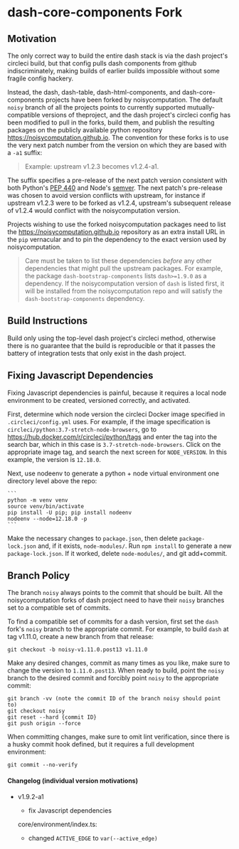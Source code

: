 # dash-core-components Fork

## Motivation

The only correct way to build the entire dash stack is via the
dash project's circleci build, but that config pulls dash components
from github indiscriminately, making builds of earlier builds impossible
without some fragile config hackery.

Instead, the dash, dash-table, dash-html-components, and dash-core-components
projects have been forked by noisycomputation. The default `noisy` branch of
all the projects points to currently supported mutually-compatible versions
of theproject, and the dash project's circleci config has been modified
to pull in the forks, build them, and publish the resulting packages on
the publicly available python repository <https://noisycomputation.github.io>.
The convention for these forks is to use the very next patch number from
the version on which they are based with a `-a1` suffix:

> Example: upstream v1.2.3 becomes v1.2.4-a1.

The suffix specifies a pre-release of the next patch version consistent with both
Python's [PEP 440](https://www.python.org/dev/peps/pep-0440/#id28) and
Node's [semver](https://github.com/semver/semver/blob/master/semver.md).
The next patch's pre-release was chosen to avoid version conflicts with
upstream, for instance if upstream v1.2.3 were to be forked as v1.2.4,
upstream's subsequent release of v1.2.4 would conflict with the noisycomputation
version.

Projects wishing to use the forked noisycomputation packages need to list the
<https://noisycomputation.github.io>  repository as an extra install URL in
the `pip` vernacular and to pin the dependency to the exact version used by
noisycomputation.

> Care must be taken to list these dependencies *before* any
> other dependencies that might pull the upstream packages. For example, the
> package `dash-bootstrap-components` lists `dash>=1.9.0` as a dependency.
> If the noisycomputation version of `dash` is listed first, it will be
> installed from the noisycomputation repo and will satisfy the
> `dash-bootstrap-components` dependency.

## Build Instructions

Build only using the top-level dash project's circleci method, otherwise
there is no guarantee that the build is reproducible or that it passes the
battery of integration tests that only exist in the dash project.

## Fixing Javascript Dependencies

Fixing Javascript dependencies is painful, because it requires a local
node environment to be created, versioned correctly, and activated.

First, determine which node version the circleci Docker image specified
in `.circleci/config.yml` uses. For example, if the image specification
is `circleci/python:3.7-stretch-node-browsers`, go to
<https://hub.docker.com/r/circleci/python/tags> and enter the tag into
the search bar, which in this case is `3.7-stretch-node-browsers`. Click
on the appropriate image tag, and search the next screen for `NODE_VERSION`.
In this example, the version is `12.18.0`.

Next, use nodeenv to generate a python + node virtual environment one
directory level above the repo:

    ```
    python -m venv venv
    source venv/bin/activate
    pip install -U pip; pip install nodeenv
    nodeenv --node=12.18.0 -p
    ```

Make the necessary changes to `package.json`, then delete `package-lock.json`
and, if it exists, `node-modules/`. Run `npm install` to generate a new
`package-lock.json`. If it worked, delete `node-modules/`, and git add+commit.

## Branch Policy

The branch `noisy` always points to the commit that should be built. All the
noisycomputation forks of dash project need to have their `noisy` branches set
to a compatible set of commits.

To find a compatible set of commits for a dash version, first set the `dash`
fork's `noisy` branch to the appropriate commit. For example, to build `dash`
at tag v1.11.0, create a new branch from that release:

    git checkout -b noisy-v1.11.0.post13 v1.11.0

Make any desired changes, commit as many times as you like, make sure to
change the version to `1.11.0.post13`. When ready to build,
point the `noisy` branch to the desired commit and forcibly point `noisy` to
the appropriate commit:

    git branch -vv (note the commit ID of the branch noisy should point to)
    git checkout noisy
    git reset --hard {commit ID}
    git push origin --force

When committing changes, make sure to omit lint verification, since there is
a husky commit hook defined, but it requires a full development environment:

    git commit --no-verify

#### Changelog (individual version motivations)

* v1.9.2-a1

    * fix Javascript dependencies

   core/environment/index.ts:

    * changed `ACTIVE_EDGE` to `var(--active_edge)`
